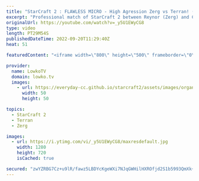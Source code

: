 ```yaml
---
title: "StarCraft 2 : FLAWLESS MICRO - High Agression Zerg vs Terran! (Reynor vs Clem)"
excerpt: "Professional match of StarCraft 2 between Reynor (Zerg) and Clem (Terran). This is a classic matchup, as these two progamers have faced off against each other many times before. One of the highest level games of StarCraft 2 I've casted recently.  Support my work on Patreon: https://www.patreon.com/lowkotv"
originalUrl: https://youtube.com/watch?v=_y5U1EWyCG8
type: video
length: PT29M54S
publishedDateTime: 2022-09-20T11:29:40Z
heat: 51

featuredContent: "<iframe width=\"800\" height=\"500\" frameborder=\"0\" src=\"https://www.youtube.com/embed/_y5U1EWyCG8\" allow=\"accelerometer; autoplay; encrypted-media; gyroscope; picture-in-picture\" allowfullscreen></iframe>"

provider:
  name: LowkoTV
  domain: lowko.tv
  images:
    - url: https://everyday-cc.github.io/starcraft2/assets/images/organizations/lowko.tv-50x50.jpg
      width: 50
      height: 50

topics:
  - StarCraft 2
  - Terran
  - Zerg

images:
  - url: https://i.ytimg.com/vi/_y5U1EWyCG8/maxresdefault.jpg
    width: 1280
    height: 720
    isCached: true

secured: "zwYZRBG7Cz+u9lR/fawz5LBDYcKgeWXi7NJqGWHilHXROfjd2S1b5993QmXk+aQDEmlAG0iJbnA4kZ2XC8c3xpJpLxqgllkaRppEJ2lWaJrCk3ZNKJJ17rBlryhnNA0CgtKKMSadLB6LO44vQSfS+3gVd1psQaDEImCB5qzzQhjFHVtBxMZPMRjaWLBsJppy+nrEKTVfCLYxIbp364Os9KQfMA2nRE0J/kY2ovtbOXGNfmULZZ86AlC0ZQHaFxqz20xo8I8zDwr0vRJSxZZOOMRIXKA08HdqzCuhzVNet5afufuAVhWxHGSyAB6ZZrXoU4lfUhGfdKYF+djRNNOh3VYNgheThIFAagYBE0biB6tmyHNxxGhe0SKlw59wE7oz5/qosvC8QDp71WT20RRfMDUcZYay9lrkcxuPTqDpbws=;sCY2i9Nqz8pBxKpwrEaLyg=="
---
```


